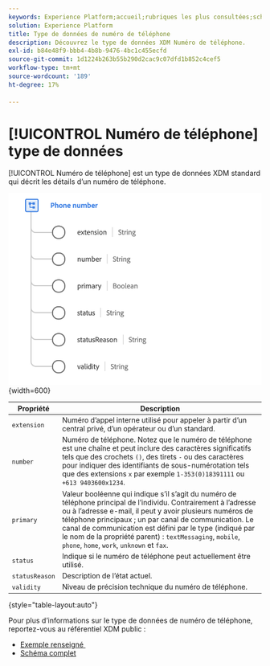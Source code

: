 ```yaml
---
keywords: Experience Platform;accueil;rubriques les plus consultées;schéma;Schéma;XDM;champs;schémas;Schémas;numéro de téléphone;xdm:numéroDeTéléphone;typeDonnées;type de données;
solution: Experience Platform
title: Type de données de numéro de téléphone
description: Découvrez le type de données XDM Numéro de téléphone.
exl-id: b84e48f9-bbb4-4b8b-9476-4bc1c455ecfd
source-git-commit: 1d1224b263b55b290d2cac9c07dfd1b852c4cef5
workflow-type: tm+mt
source-wordcount: '189'
ht-degree: 17%

---
```


# [!UICONTROL Numéro de téléphone] type de données

[!UICONTROL Numéro de téléphone] est un type de données XDM standard qui décrit les détails d’un numéro de téléphone.

![](../images/data-types/phone-number.png){width=600}

| Propriété | Description |
| --- | --- |
| `extension` | Numéro d’appel interne utilisé pour appeler à partir d’un central privé, d’un opérateur ou d’un standard. |
| `number` | Numéro de téléphone. Notez que le numéro de téléphone est une chaîne et peut inclure des caractères significatifs tels que des crochets `()`, des tirets `-` ou des caractères pour indiquer des identifiants de sous-numérotation tels que des extensions `x` par exemple `1-353(0)18391111` ou `+613 9403600x1234`. |
| `primary` | Valeur booléenne qui indique s’il s’agit du numéro de téléphone principal de l’individu. Contrairement à l’adresse ou à l’adresse e-mail, il peut y avoir plusieurs numéros de téléphone principaux ; un par canal de communication. Le canal de communication est défini par le type (indiqué par le nom de la propriété parent) : `textMessaging`, `mobile`, `phone`, `home`, `work`, `unknown` et `fax`. |
| `status` | Indique si le numéro de téléphone peut actuellement être utilisé. |
| `statusReason` | Description de l’état actuel. |
| `validity` | Niveau de précision technique du numéro de téléphone. |

{style="table-layout:auto"}

Pour plus d’informations sur le type de données de numéro de téléphone, reportez-vous au référentiel XDM public :

* [&#x200B; Exemple renseigné &#x200B;](https://github.com/adobe/xdm/blob/master/components/datatypes/demographic/phonenumber.example.1.json)
* [Schéma complet](https://github.com/adobe/xdm/blob/master/components/datatypes/demographic/phonenumber.schema.json)
